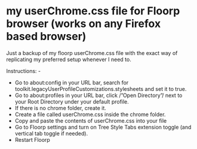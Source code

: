 # my userChrome.css file for Floorp browser (works on any Firefox based browser)
Just a backup of my floorp userChrome.css file with the exact way of replicating my preferred setup whenever I need to.

Instructions: - 
- Go to about:config in your URL bar, search for toolkit.legacyUserProfileCustomizations.stylesheets and set it to true.
- Go to about:profiles in your URL bar, click /”Open Directory”/ next to your Root Directory under your default profile.
- If there is no chrome folder, create it.
- Create a file called userChrome.css inside the chrome folder.
- Copy and paste the contents of userChrome.css into your file
- Go to Floorp settings and turn on Tree Style Tabs extension toggle (and vertical tab toggle if needed).
- Restart Floorp
